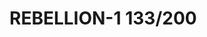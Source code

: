 # REBELLION-1                                                                                                           133/200
